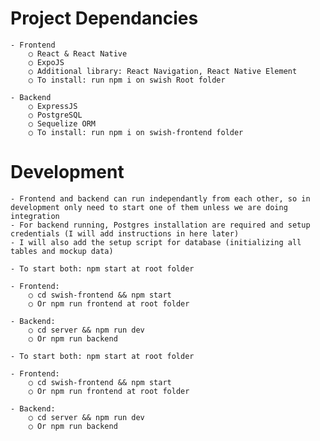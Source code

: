 Project Dependancies
=============== 
	- Frontend
		○ React & React Native
		○ ExpoJS
		○ Additional library: React Navigation, React Native Element
		○ To install: run npm i on swish Root folder

	- Backend
		○ ExpressJS
		○ PostgreSQL
		○ Sequelize ORM
		○ To install: run npm i on swish-frontend folder

Development
=============== 
	- Frontend and backend can run independantly from each other, so in development only need to start one of them unless we are doing integration
	- For backend running, Postgres installation are required and setup credentials (I will add instructions in here later)
	- I will also add the setup script for database (initializing all tables and mockup data) 
	
	- To start both: npm start at root folder

	- Frontend:
		○ cd swish-frontend && npm start
		○ Or npm run frontend at root folder

	- Backend:
		○ cd server && npm run dev 
		○ Or npm run backend

	- To start both: npm start at root folder

	- Frontend:
		○ cd swish-frontend && npm start
		○ Or npm run frontend at root folder

	- Backend:
		○ cd server && npm run dev 
		○ Or npm run backend
